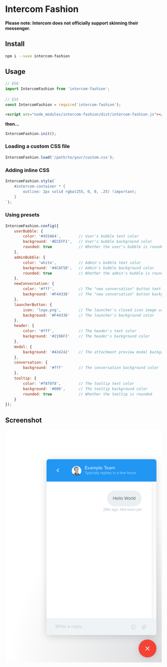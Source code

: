 # Intercom Fashion

**Please note: Intercom does not officially support skinning their messenger.**

## Install

```sh
npm i --save intercom-fashion
```

## Usage

```js
// ES6
import IntercomFashion from 'intercom-fashion';

// ES5
const IntercomFashion = require('intercom-fashion');
```

```html
<script src="node_modules/intercom-fashion/dist/intercom-fashion.js"></script>
```

**then...**

```js
IntercomFashion.init();
```

### Loading a custom CSS file

```js
IntercomFashion.load('/path/to/your/custom.css');
```

### Adding inline CSS

```js
IntercomFashion.style(`
    #intercom-container * {
        outline: 2px solid rgba(255, 0, 0, .25) !important;
    }
`);
````

### Using presets

```js
IntercomFashion.config({
    userBubble: {
        color: '#455A64',        // User's bubble text color
        background: '#ECEFF1',   // User's bubble background color
        rounded: true            // Whether the user's bubble is rounded
    },
    adminBubble: {
        color: 'white',          // Admin's bubble text color
        background: '#4CAF50',   // Admin's bubble background color
        rounded: true            // Whether the admin's bubble is rounded
    },
    newConversation: {
        color: '#fff',           // The "new conversation" button text color
        background: '#F44336'    // The "new conversation" button background color
    },
    launcherButton: {
        icon: 'logo.png',        // The launcher's closed icon image url
        background: '#F44336'    // The launcher's background color
    },
    header: {
        color: '#fff',           // The header's text color
        background: '#2196F3'    // The header's background color
    },
    modal: {
        background: '#424242'    // The attachment preview modal background color
    },
    conversation: {
        background: '#fff'       // The conversation background color
    },
    tooltip: {
        color: '#f8f8f8',        // The tooltip text color
        background: '#000',      // The tooltip background color
        rounded: true            // Whether the tooltip is rounded
    }
});
```

## Screenshot

![Screenshot](./screenshot.png)